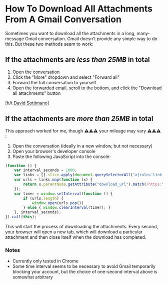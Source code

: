# How To Download All Attachments From A Gmail Conversation

Sometimes you want to download all the attachments in a long, many-message Gmail conversation. Gmail doesn't provide any simple way to do this. But these two methods seem to work:

## If the attachments are *less than 25MB* in total

1. Open the conversation
2. Click the "More" dropdown and select "Forward all"
3. Forward the full conversation to yourself
4. Open the forwarded email, scroll to the bottom, and click the "Download all attachments" button

[h/t [David Sottimano](http://www.davidsottimano.com/how-to-download-all-attachments-from-a-gmail-thread/)]

## If the attachments are *more than 25MB* in total

This approach worked for me, though ⚠⚠⚠  your mileage may vary ⚠⚠⚠ :

1. Open the conversation (ideally in a new window, but not necessary)
2. Open your browser's developer console
3. Paste the following JavaScript into the console:

```js
(function () {
    var interval_seconds = 1000;
    var links = [].slice.apply(document.querySelectorAll("a[role='link']"));
    var urls = links.map(function (x) {
        return x.parentNode.getAttribute("download_url").match(/https:\/\/[^:]+$/)[0];
    });
    var timer = window.setInterval(function () {   
        if (urls.length) {  
            window.open(urls.pop())
        } else { window.clearInterval(timer); }
    }, interval_seconds);
}).call(this);
```

This will start the process of downloading the attachments. Every second, your browser will open a new tab, which will download a particular attachment and then close itself when the download has completed.

### Notes

- Currently only tested in Chrome
- Some time interval seems to be necessary to avoid Gmail temporarily blocking your account, but the choice of one-second interval above is somewhat arbitrary
